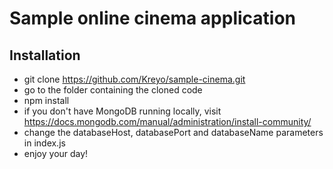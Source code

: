 # Sample online cinema application
## Installation
- git clone https://github.com/Kreyo/sample-cinema.git
- go to the folder containing the cloned code
- npm install
- if you don't have MongoDB running locally, visit https://docs.mongodb.com/manual/administration/install-community/
- change the databaseHost, databasePort and databaseName parameters in index.js
- enjoy your day!